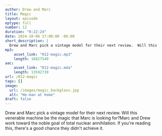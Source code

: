 ```yaml
---
author: Drew and Marc 
title: Magic
layout: episode
eptype: full
number: 12
duration: "0:22:24"
date: 2024-10-06 17:00:00 -06:00 
short_description: |
  Drew and Marc pick a vintage model for their next review.  Will this venerable machine be the magic that Marc is looking for?Marc and Drew work toward the noble goal of total nuclear annihilation.  If you're reading this, there's a good chance they didn't achieve it.
mp3:
    asset_link: "012-magic.mp3"
    length: 18827549
aac:
    asset_link: "012-magic.m4a"
    length: 13592739  
url: /012-magic
tags: []
image: 
  url: /images/magic_backglass.jpg
  alt: "He-man at home"
draft: false
---
```

Drew and Marc pick a vintage model for their next review.  Will this venerable machine be the magic that Marc is looking for?Marc and Drew work toward the noble goal of total nuclear annihilation.  If you're reading this, there's a good chance they didn't achieve it.